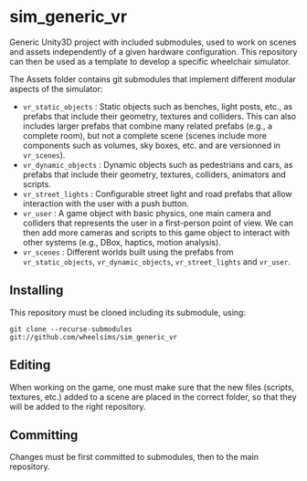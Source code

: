 # sim_generic_vr

Generic Unity3D project with included submodules, used to work on scenes and assets independently of a given hardware configuration. This repository can then be used as a template to develop a specific wheelchair simulator.

The Assets folder contains git submodules that implement different modular aspects of the simulator:

  - `vr_static_objects` : Static objects such as benches, light posts, etc., as prefabs that include their geometry, textures and colliders. This can also includes larger prefabs that combine many related prefabs (e.g., a complete room), but not a complete scene (scenes include more components such as volumes, sky boxes, etc. and are versionned in `vr_scenes`).
  - `vr_dynamic_objects` : Dynamic objects such as pedestrians and cars, as prefabs that include their geometry, textures, colliders, animators and scripts.
  - `vr_street_lights` : Configurable street light and road prefabs that allow interaction with the user with a push button.
  - `vr_user` : A game object with basic physics, one main camera and colliders that represents the user in a first-person point of view. We can then add more cameras and scripts to this game object to interact with other systems (e.g., DBox, haptics, motion analysis).
  - `vr_scenes` : Different worlds built using the prefabs from `vr_static_objects`, `vr_dynamic_objects`, `vr_street_lights` and `vr_user`.

## Installing

This repository must be cloned including its submodule, using:

```
git clone --recurse-submodules git://github.com/wheelsims/sim_generic_vr
```

## Editing

When working on the game, one must make sure that the new files (scripts, textures, etc.) added to a scene are placed in the correct folder, so that they will be added to the right repository.

## Committing

Changes must be first committed to submodules, then to the main repository.
